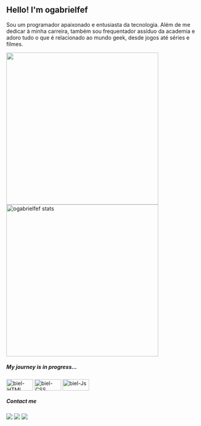 ## Hello! I'm ogabrielfef
Sou um programador apaixonado e entusiasta da tecnologia. Além de me dedicar à minha carreira, também sou frequentador assíduo da academia e adoro tudo o que é relacionado ao mundo geek, desde jogos até séries e filmes.
<!-- profile inf -->
<div style="display: inline-block">
<a href="https://github.com/ogabrielfef">
  <img align="center" width="400px" src="https://github-readme-stats.vercel.app/api?username=ogabrielfef&show_icons=true&title_color=af87ff&bg_color=22272e&icon_color=0ba2be&hide_border=true&theme=material-palenight&include_all_commits=true&count_private=true" />
</a> 
  
<a href="https://github.com/calvitoria">
  <img align="center" width="400px" src="https://github-readme-stats.vercel.app/api/top-langs/?username=ogabrielfef&bg_color=22272e&icon_color=0ba2be&title_color=af87ff&hide_border=true&layout=compact&theme=material-palenight" alt="ogabrielfef stats" />
</a>  
</div>

  <!-- about my journey as a web developer -->
  ##### My journey is in progress...
 <div style="display: inline_block">
    
  <img align="center" alt="biel-HTML" height="30" width="70" src="https://img.shields.io/badge/HTML5-E34F26?style=for-the-badge&logo=html5&logoColor=white"/>
  <img align="center" alt="biel-CSS" height="30" width="70" src="https://img.shields.io/badge/CSS3-1572B6?style=for-the-badge&logo=css3&logoColor=white"/>
  <img align="center" alt="biel-Js" height="30" width="70" src="https://img.shields.io/badge/Java-ED8B00?style=for-the-badge&logo=java&logoColor=white"/>
 
</div>
  
  ##### Contact me
 
<div> 
  <a href="https://instagram.com/ogabrielfef" target="_blank"><img src="https://img.shields.io/badge/-Instagram-%23E4405F?style=for-the-badge&logo=instagram&logoColor=white" target="_blank"></a>
  <a href = "mailto:ogabrielfef@gmail.com"><img src="https://img.shields.io/badge/-Gmail-%23333?style=for-the-badge&logo=gmail&logoColor=white" target="_blank"></a>
  <a href="https://www.linkedin.com/in/gabrielferreiraf/" target="_blank"><img src="https://img.shields.io/badge/-LinkedIn-%230077B5?style=for-the-badge&logo=linkedin&logoColor=white" target="_blank"></a> 
  
  ##
</div>
